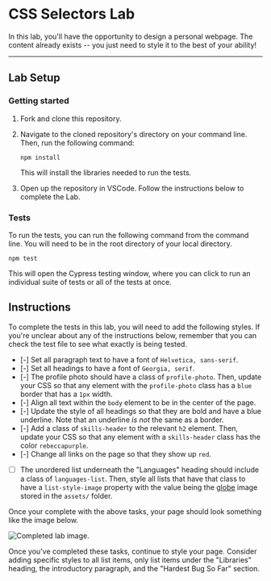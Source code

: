 # CSS Selectors Lab

In this lab, you'll have the opportunity to design a personal webpage. The content already exists -- you just need to style it to the best of your ability!

---

## Lab Setup

### Getting started

1. Fork and clone this repository.

1. Navigate to the cloned repository's directory on your command line. Then, run the following command:

   ```
   npm install
   ```

   This will install the libraries needed to run the tests.

1. Open up the repository in VSCode. Follow the instructions below to complete the Lab.

### Tests

To run the tests, you can run the following command from the command line. You will need to be in the root directory of your local directory.

```
npm test
```

This will open the Cypress testing window, where you can click to run an individual suite of tests or all of the tests at once.

## Instructions

To complete the tests in this lab, you will need to add the following styles. If you're unclear about any of the instructions below, remember that you can check the test file to see what exactly is being tested.

- [-] Set all paragraph text to have a font of `Helvetica, sans-serif`.
- [-] Set all headings to have a font of `Georgia, serif`.
- [-] The profile photo should have a class of `profile-photo`. Then, update your CSS so that any element with the `profile-photo` class has a `blue` border that has a `1px` width.
- [-] Align all text within the `body` element to be in the center of the page.
- [-] Update the style of all headings so that they are bold and have a blue underline. Note that an underline _is not_ the same as a border.
- [-] Add a class of `skills-header` to the relevant `h2` element. Then, update your CSS so that any element with a `skills-header` class has the color `rebeccapurple`.
- [-] Change all links on the page so that they show up `red`.
- [ ] The unordered list underneath the "Languages" heading should include a class of `languages-list`. Then, style all lists that have that class to have a `list-style-image` property with the value being the [globe](./assets/globe.png) image stored in the `assets/` folder.

Once your complete with the above tasks, your page should look something like the image below.

![Completed lab image.](./assets/styled-page.png)

Once you've completed these tasks, continue to style your page. Consider adding specific styles to all list items, only list items under the "Libraries" heading, the introductory paragraph, and the "Hardest Bug So Far" section.
